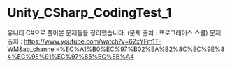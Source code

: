 # Unity_CSharp_CodingTest_1
유니티 C#으로 풀어본 문제들을 정리했습니다. (문제 출처 : 프로그래머스 스쿨)
문제 출처 : https://www.youtube.com/watch?v=62xYFm1T-WM&ab_channel=%EC%A1%B0%EC%97%B02%EA%B2%8C%EC%9E%84%EC%9E%91%EC%97%85%EC%8B%A4
